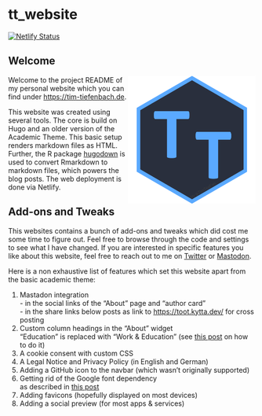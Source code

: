
<!-- README.md is generated from README.Rmd. Please edit that file -->

# tt_website

<!-- badges: start -->

[![Netlify
Status](https://api.netlify.com/api/v1/badges/8d6c58a6-10a3-46d9-b2d1-e4123ecdb2c5/deploy-status)](https://app.netlify.com/sites/timteafan/deploys)
<!-- badges: end -->

## Welcome

<p id="logop">
<a id="logo" href="https://raw.githubusercontent.com/TimTeaFan/tt_website/main/logo.png"><img src="https://raw.githubusercontent.com/TimTeaFan/tt_website/main/logo.png" alt="website's logo showing the letter T two times" align="right" width=260></a>
</p>

Welcome to the project README of my personal website which you can find
under <https://tim-tiefenbach.de>.

This website was created using several tools. The core is build on Hugo
and an older version of the Academic Theme. This basic setup renders
markdown files as HTML. Further, the R package
[hugodown](https://hugodown.r-lib.org) is used to convert Rmarkdown to
markdown files, which powers the blog posts. The web deployment is done
via Netlify.

## Add-ons and Tweaks

This websites contains a bunch of add-ons and tweaks which did cost me
some time to figure out. Feel free to browse through the code and
settings to see what I have changed. If you are interested in specific
features you like about this website, feel free to reach out to me on
[Twitter](https://twitter.com/timteafan) or
[Mastodon](https://fosstodon.org/@TimTeaFan).

Here is a non exhaustive list of features which set this website apart
from the basic academic theme:

1.  Mastadon integration<br>- in the social links of the “About” page
    and “author card”<br> - in the share links below posts as link to
    <https://toot.kytta.dev/> for cross posting
2.  Custom column headings in the “About” widget<br>“Education” is
    replaced with “Work & Education” (see [this
    post](https://stackoverflow.com/a/63074154/9349302) on how to do it)
3.  A cookie consent with custom CSS
4.  A Legal Notice and Privacy Policy (in English and German)
5.  Adding a GitHub icon to the navbar (which wasn’t originally
    supported)
6.  Getting rid of the Google font dependency<br>as described in [this
    post](https://www.chrislockard.net/posts/using-local-fonts-hugo-academic-theme/)
7.  Adding favicons (hopefully displayed on most devices)
8.  Adding a social preview (for most apps & services)
